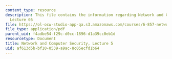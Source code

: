 ```yaml
---
content_type: resource
description: This file contains the information regarding Network and Computer Security,
  Lecture 05
file: https://ol-ocw-studio-app-qa.s3.amazonaws.com/courses/6-857-network-and-computer-security-spring-2014/af613d5bbf100539a9ac8c05ecfd1b64_MIT6_857S14_Lec05.pdf
file_type: application/pdf
parent_uid: f4adbe54-f29c-d0cc-1896-d1a39cc0eb1d
resourcetype: Document
title: Network and Computer Security, Lecture 5
uid: af613d5b-bf10-0539-a9ac-8c05ecfd1b64
---
```

